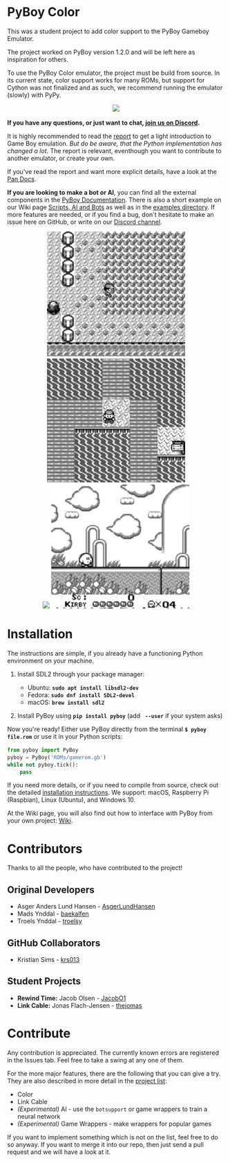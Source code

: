 PyBoy Color
============
This was a student project to add color support to the PyBoy Gameboy Emulator.

The project worked on PyBoy version 1.2.0 and will be left here as inspiration for others.

To use the PyBoy Color emulator, the project must be build from source. In its current state, color support works for many ROMs, but support for Cython was not finalized and as such, we recommend running the emulator (slowly) with PyPy. 


<p align="center">
<img src="README/pyboy.svg" width="480">
</p>

__If you have any questions, or just want to chat, [join us on Discord](https://discord.gg/Zrf2nyH).__


It is highly recommended to read the [report](https://github.com/Baekalfen/PyBoy/raw/master/PyBoy.pdf) to get a light introduction to Game Boy emulation. _But do be aware, that the Python implementation has changed a lot_. The report is relevant, eventhough you want to contribute to another emulator, or create your own.

If you've read the report and want more explicit details, have a look at the [Pan Docs](http://bgb.bircd.org/pandocs.htm).

__If you are looking to make a bot or AI__, you can find all the external components in the [PyBoy Documentation](https://baekalfen.github.io/PyBoy/index.html). There is also a short example on our Wiki page [Scripts, AI and Bots](https://github.com/Baekalfen/PyBoy/wiki/Scripts,-AI-and-Bots) as well as in the [examples directory](https://github.com/Baekalfen/PyBoy/tree/master/examples). If more features are needed, or if you find a bug, don't hesitate to make an issue here on GitHub, or write on our [Discord channel](https://discord.gg/Zrf2nyH).

<p align="center">
<img src="https://github.com/Baekalfen/PyBoy/raw/master/README/1.gif" width="320">
<img src="https://github.com/Baekalfen/PyBoy/raw/master/README/2.gif" width="320"><br>
<img src="https://github.com/Baekalfen/PyBoy/raw/master/README/3.gif" width="320">
<img src="https://github.com/Baekalfen/PyBoy/raw/master/README/4.gif" width="320">
</p>

Installation
============
The instructions are simple, if you already have a functioning Python environment on your machine.

 1. Install SDL2 through your package manager:
    - Ubuntu: __`sudo apt install libsdl2-dev`__
    - Fedora: __`sudo dnf install SDL2-devel`__
    - macOS: __`brew install sdl2`__

 2. Install PyBoy using __`pip install pyboy`__ (add __` --user`__ if your system asks)

Now you're ready! Either use PyBoy directly from the terminal __`$ pyboy file.rom`__ or use it in your Python scripts:
```python
from pyboy import PyBoy
pyboy = PyBoy('ROMs/gamerom.gb')
while not pyboy.tick():
    pass
```

If you need more details, or if you need to compile from source, check out the detailed [installation instructions](https://github.com/Baekalfen/PyBoy/wiki/Installation). We support: macOS, Raspberry Pi (Raspbian), Linux (Ubuntu), and Windows 10.

At the Wiki page, you will also find out how to interface with PyBoy from your own project: [Wiki](https://github.com/Baekalfen/PyBoy/wiki).


Contributors
============

Thanks to all the people, who have contributed to the project!

Original Developers
-------------------

 * Asger Anders Lund Hansen - [AsgerLundHansen](https://github.com/AsgerLundHansen)
 * Mads Ynddal - [baekalfen](https://github.com/Baekalfen)
 * Troels Ynddal - [troelsy](https://github.com/troelsy)

GitHub Collaborators
--------------------

 * Kristian Sims - [krs013](https://github.com/krs013)

Student Projects
----------------

 * __Rewind Time:__ Jacob Olsen - [JacobO1](https://github.com/JacobO1)
 * __Link Cable:__ Jonas Flach-Jensen - [thejomas](https://github.com/thejomas)

Contribute
==========
Any contribution is appreciated. The currently known errors are registered in the Issues tab. Feel free to take a swing at any one of them.

For the more major features, there are the following that you can give a try. They are also described in more detail in the [project list](https://github.com/Baekalfen/PyBoy/raw/master/Projects/Projects.pdf):
* Color
* Link Cable
* _(Experimental)_ AI - use the `botsupport` or game wrappers to train a neural network
* _(Experimental)_ Game Wrappers - make wrappers for popular games

If you want to implement something which is not on the list, feel free to do so anyway. If you want to merge it into our repo, then just send a pull request and we will have a look at it.

